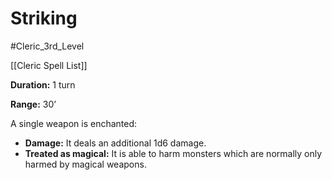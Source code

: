 # Striking

#Cleric_3rd_Level 

[[Cleric Spell List]]

**Duration:** 1 turn

**Range:** 30’

A single weapon is enchanted:

- **Damage:** It deals an additional 1d6 damage.
- **Treated as magical:** It is able to harm monsters which are normally only harmed by magical weapons.